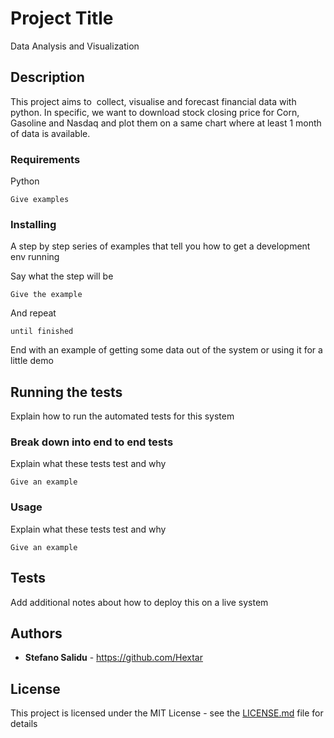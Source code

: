 # Project Title

Data Analysis and Visualization

## Description

This project aims to ​ collect, visualise and forecast​ financial data with python.
In specific, we want to download stock closing price for Corn, Gasoline and Nasdaq and plot
them on a same chart where at least 1 month of data is available.

### Requirements

Python
```
Give examples
```

### Installing

A step by step series of examples that tell you how to get a development env running

Say what the step will be

```
Give the example
```

And repeat

```
until finished
```

End with an example of getting some data out of the system or using it for a little demo

## Running the tests

Explain how to run the automated tests for this system

### Break down into end to end tests

Explain what these tests test and why

```
Give an example
```

### Usage

Explain what these tests test and why

```
Give an example
```

## Tests

Add additional notes about how to deploy this on a live system

## Authors

* **Stefano Salidu** - https://github.com/Hextar

## License

This project is licensed under the MIT License - see the [LICENSE.md](LICENSE.md) file for details